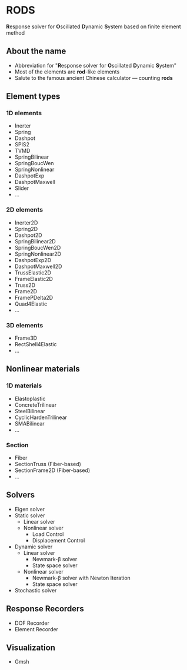 # RODS

**R**esponse solver for **O**scillated **D**ynamic **S**ystem based on finite element method

## About the name

* Abbreviation for
"**R**esponse solver for **O**scillated **D**ynamic **S**ystem"
* Most of the elements are **rod**-like elements
* Salute to the famous ancient Chinese calculator — counting **rods**


## Element types
### 1D elements

* Inerter
* Spring
* Dashpot
* SPIS2
* TVMD
* SpringBilinear
* SpringBoucWen
* SpringNonlinear
* DashpotExp
* DashpotMaxwell
* Slider
* ...

### 2D elements

* Inerter2D
* Spring2D
* Dashpot2D
* SpringBilinear2D
* SpringBoucWen2D
* SpringNonlinear2D
* DashpotExp2D
* DashpotMaxwell2D
* TrussElastic2D
* FrameElastic2D
* Truss2D
* Frame2D
* FramePDelta2D
* Quad4Elastic
* ...

### 3D elements

* Frame3D
* RectShell4Elastic
* ...


## Nonlinear materials
### 1D materials

* Elastoplastic
* ConcreteTrilinear
* SteelBilinear
* CyclicHardenTrilinear
* SMABilinear
* ...

### Section

* Fiber
* SectionTruss (Fiber-based)
* SectionFrame2D (Fiber-based)
* ...


## Solvers

* Eigen solver
* Static solver
    * Linear solver
    * Nonlinear solver
        * Load Control
        * Displacement Control
* Dynamic solver
    * Linear solver
        * Newmark-β solver
        * State space solver
    * Nonlinear solver
        * Newmark-β solver with Newton Iteration
        * State space solver
* Stochastic solver


## Response Recorders

* DOF Recorder
* Element Recorder


## Visualization

* Gmsh